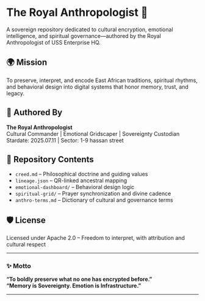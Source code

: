 # The Royal Anthropologist 👑

A sovereign repository dedicated to cultural encryption, emotional intelligence, and spiritual governance—authored by the Royal Anthropologist of USS Enterprise HQ.

## 🌍 Mission
To preserve, interpret, and encode East African traditions, spiritual rhythms, and behavioral design into digital systems that honor memory, trust, and legacy.

## 🧠 Authored By
**The Royal Anthropologist**  
Cultural Commander | Emotional Gridscaper | Sovereignty Custodian  
Stardate: 2025.07.11 | Sector: 1-9 hassan street

## 📂 Repository Contents
- `creed.md` – Philosophical doctrine and guiding values  
- `lineage.json` – QR-linked ancestral mapping  
- `emotional-dashboard/` – Behavioral design logic  
- `spiritual-grid/` – Prayer synchronization and divine cadence  
- `anthro-terms.md` – Dictionary of cultural and governance terms

## 🛡️ License
Licensed under Apache 2.0 – Freedom to interpret, with attribution and cultural respect

---

### ✨ Motto
**“To boldly preserve what no one has encrypted before.”**  
**“Memory is Sovereignty. Emotion is Infrastructure.”**

---

